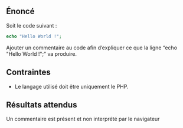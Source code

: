 ## Énoncé

Soit le code suivant :

``` php
echo "Hello World !";
```

Ajouter un commentaire au code afin d’expliquer ce que la ligne “echo "Hello World !";” va produire.

## Contraintes

- Le langage utilisé doit être uniquement le PHP.

## Résultats attendus

Un commentaire est présent et non interprété par le navigateur